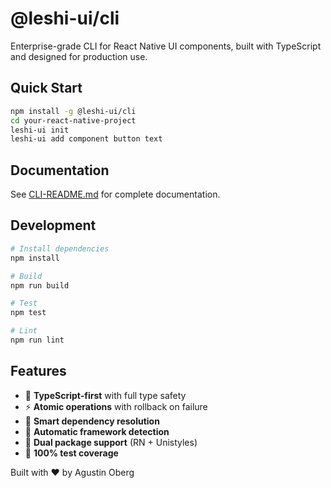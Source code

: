 # @leshi-ui/cli

Enterprise-grade CLI for React Native UI components, built with TypeScript and designed for production use.

## Quick Start

```bash
npm install -g @leshi-ui/cli
cd your-react-native-project
leshi-ui init
leshi-ui add component button text
```

## Documentation

See [CLI-README.md](../CLI-README.md) for complete documentation.

## Development

```bash
# Install dependencies
npm install

# Build
npm run build

# Test
npm test

# Lint
npm run lint
```

## Features

- 🚀 **TypeScript-first** with full type safety
- ⚡ **Atomic operations** with rollback on failure
- 🎯 **Smart dependency resolution** 
- 🔧 **Automatic framework detection**
- 🎨 **Dual package support** (RN + Unistyles)
- 🧪 **100% test coverage**

Built with ❤️ by Agustin Oberg